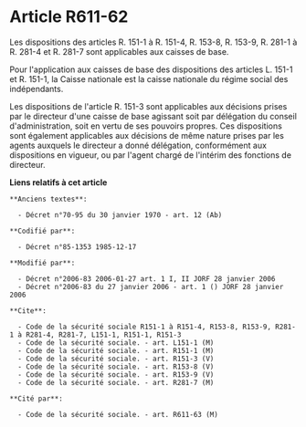 # Article R611-62

Les dispositions des articles R. 151-1 à R. 151-4, R. 153-8, R. 153-9, R. 281-1 à R. 281-4 et R. 281-7 sont applicables aux
caisses de base.

Pour l'application aux caisses de base des dispositions des articles L. 151-1 et R. 151-1, la Caisse nationale est la caisse
nationale du régime social des indépendants.

Les dispositions de l'article R. 151-3 sont applicables aux décisions prises par le directeur d'une caisse de base agissant
soit par délégation du conseil d'administration, soit en vertu de ses pouvoirs propres. Ces dispositions sont également
applicables aux décisions de même nature prises par les agents auxquels le directeur a donné délégation, conformément aux
dispositions en vigueur, ou par l'agent chargé de l'intérim des fonctions de directeur.

**Liens relatifs à cet article**

	**Anciens textes**:

	  - Décret n°70-95 du 30 janvier 1970 - art. 12 (Ab)

	**Codifié par**:

	  - Décret n°85-1353 1985-12-17

	**Modifié par**:

	  - Décret n°2006-83 2006-01-27 art. 1 I, II JORF 28 janvier 2006
	  - Décret n°2006-83 du 27 janvier 2006 - art. 1 () JORF 28 janvier 2006

	**Cite**:

	  - Code de la sécurité sociale R151-1 à R151-4, R153-8, R153-9, R281-1 à R281-4, R281-7, L151-1, R151-1, R151-3
	  - Code de la sécurité sociale. - art. L151-1 (M)
	  - Code de la sécurité sociale. - art. R151-1 (M)
	  - Code de la sécurité sociale. - art. R151-3 (V)
	  - Code de la sécurité sociale. - art. R153-8 (V)
	  - Code de la sécurité sociale. - art. R153-9 (V)
	  - Code de la sécurité sociale. - art. R281-7 (M)

	**Cité par**:

	  - Code de la sécurité sociale. - art. R611-63 (M)
